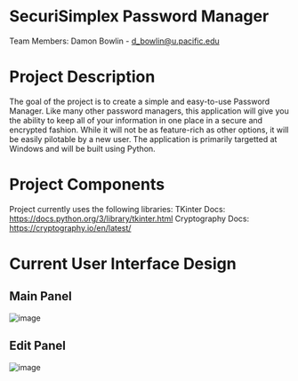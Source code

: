 # SecuriSimplex Password Manager
Team Members:
Damon Bowlin - d_bowlin@u.pacific.edu

# Project Description
The goal of the project is to create a simple and easy-to-use Password Manager.
Like many other password managers, this application will give you the ability to keep 
all of your information in one place in a secure and encrypted fashion. While it will 
not be as feature-rich as other options, it will be easily pilotable by a new user.
The application is primarily targetted at Windows and will be built using Python.

# Project Components
Project currently uses the following libraries:
TKinter
Docs: https://docs.python.org/3/library/tkinter.html
Cryptography
Docs: https://cryptography.io/en/latest/

# Current User Interface Design
## Main Panel
![image](https://user-images.githubusercontent.com/48334359/161469307-68de8f46-f6e0-480b-9933-304a7461dc4e.png)
## Edit Panel
![image](https://user-images.githubusercontent.com/48334359/161469321-bbbad190-2996-4446-847b-5ae7b36fbc08.png)

